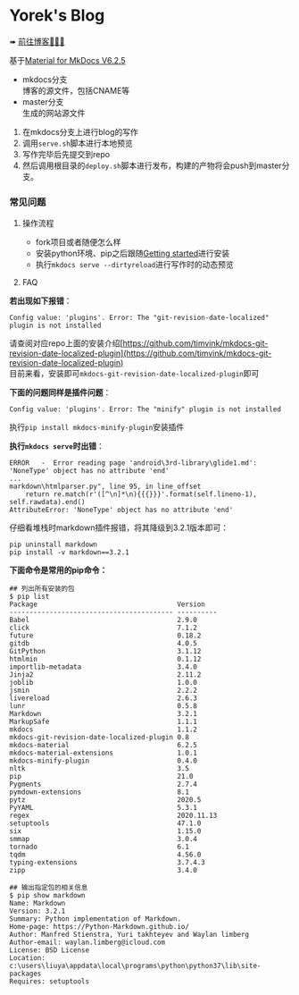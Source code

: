 # Yorek's Blog

➠ [前往博客🚀🚀🚀](https://blog.yorek.xyz/) 

基于[Material for MkDocs V6.2.5](https://squidfunk.github.io/mkdocs-material/)

- mkdocs分支  
  博客的源文件，包括CNAME等  
- master分支  
  生成的网站源文件


1. 在mkdocs分支上进行blog的写作
2. 调用`serve.sh`脚本进行本地预览
3. 写作完毕后先提交到repo
4. 然后调用根目录的`deploy.sh`脚本进行发布，构建的产物将会push到master分支。

### 常见问题

1. 操作流程
    - fork项目或者随便怎么样
    - 安装python环境、pip之后跟随[Getting started](https://squidfunk.github.io/mkdocs-material/getting-started/)进行安装
    - 执行`mkdocs serve --dirtyreload`进行写作时的动态预览

2. FAQ

**若出现如下报错**：

```
Config value: 'plugins'. Error: The "git-revision-date-localized" plugin is not installed
```
请查阅对应repo上面的安装介绍[https://github.com/timvink/mkdocs-git-revision-date-localized-plugin](https://github.com/timvink/mkdocs-git-revision-date-localized-plugin)  
目前来看，安装即可`mkdocs-git-revision-date-localized-plugin`即可  

**下面的问题同样是插件问题**：
```
Config value: 'plugins'. Error: The "minify" plugin is not installed
```
执行`pip install mkdocs-minify-plugin`安装插件

**执行`mkdocs serve`时出错**：
```
ERROR   -  Error reading page 'android\3rd-library\glide1.md': 'NoneType' object has no attribute 'end'
...
markdown\htmlparser.py", line 95, in line_offset
    return re.match(r'([^\n]*\n){{{}}}'.format(self.lineno-1), self.rawdata).end()
AttributeError: 'NoneType' object has no attribute 'end'
```

仔细看堆栈时markdown插件报错，将其降级到3.2.1版本即可：
```shell
pip uninstall markdown
pip install -v markdown==3.2.1
```

**下面命令是常用的pip命令：**

```shell
## 列出所有安装的包
$ pip list
Package                                   Version
----------------------------------------- ----------
Babel                                     2.9.0
click                                     7.1.2
future                                    0.18.2
gitdb                                     4.0.5
GitPython                                 3.1.12
htmlmin                                   0.1.12
importlib-metadata                        3.4.0
Jinja2                                    2.11.2
joblib                                    1.0.0
jsmin                                     2.2.2
livereload                                2.6.3
lunr                                      0.5.8
Markdown                                  3.2.1
MarkupSafe                                1.1.1
mkdocs                                    1.1.2
mkdocs-git-revision-date-localized-plugin 0.8
mkdocs-material                           6.2.5
mkdocs-material-extensions                1.0.1
mkdocs-minify-plugin                      0.4.0
nltk                                      3.5
pip                                       21.0
Pygments                                  2.7.4
pymdown-extensions                        8.1
pytz                                      2020.5
PyYAML                                    5.3.1
regex                                     2020.11.13
setuptools                                47.1.0
six                                       1.15.0
smmap                                     3.0.4
tornado                                   6.1
tqdm                                      4.56.0
typing-extensions                         3.7.4.3
zipp                                      3.4.0

## 输出指定包的相关信息
$ pip show markdown
Name: Markdown
Version: 3.2.1
Summary: Python implementation of Markdown.
Home-page: https://Python-Markdown.github.io/
Author: Manfred Stienstra, Yuri takhteyev and Waylan limberg
Author-email: waylan.limberg@icloud.com
License: BSD License
Location: c:\users\liuya\appdata\local\programs\python\python37\lib\site-packages
Requires: setuptools
```
